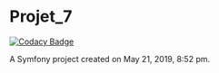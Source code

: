 Projet_7
========

[![Codacy Badge](https://api.codacy.com/project/badge/Grade/327dbbd3ee3c4e71978503039b5aca65)](https://app.codacy.com/manual/MalronWall/OC_Fo-Back_P7?utm_source=github.com&utm_medium=referral&utm_content=MalronWall/OC_Fo-Back_P7&utm_campaign=Badge_Grade_Dashboard)

A Symfony project created on May 21, 2019, 8:52 pm.
